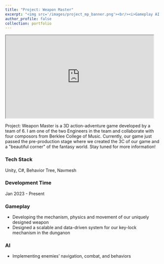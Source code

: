 ```yaml
---
title: "Project: Weapon Master"
excerpt: "<img src='/images/project_mp_banner.png'><br/><i>Gameplay AI Engineer / C# / Unity<i>"
author_profile: false
collection: portfolio
---
```


<iframe width="480" height="270"
    src="https://www.youtube.com/embed/26ij_otV9c8">
</iframe>

Project: Weapon Master is a 3D action-adventure game developed by a team of 6. I am one of the two Engineers in the team and collaborate with four composors from Berklee College of Music. Currently, our game just passed the pre-production stage where we created the 3C of our game and a "beautiful corner" of the fantasy world. Stay tuned for more information!

### Tech Stack
Unity, C#, Behavior Tree, Navmesh

### Development Time
Jan 2023 - Present

### Gameplay 
* Developing the mechanism, physics and movement of our uniquely designed weapon
* Designed a scalable and data-driven system for our key-lock mechanism in the dunganon 

### AI
* Implementing enemies’ navigation, combat, and behaviors